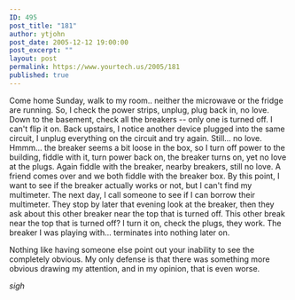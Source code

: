 ```yaml
---
ID: 495
post_title: "181"
author: ytjohn
post_date: 2005-12-12 19:00:00
post_excerpt: ""
layout: post
permalink: https://www.yourtech.us/2005/181
published: true
---
```

Come home Sunday, walk to my room.. neither the microwave or the fridge are running.  So, I check the power strips, unplug, plug back in, no love.  Down to the basement, check all the breakers -- only one is turned off.  I can't flip it on.  Back upstairs, I notice another device plugged into the same circuit, I unplug everything on the circuit and try again.  Still... no love.  Hmmm... the breaker seems a bit loose in the box, so I turn off power to the building, fiddle with it, turn power back on, the breaker turns on, yet no love at the plugs.  Again fiddle with the breaker, nearby breakers, still no love.  A friend comes over and we both fiddle with the breaker box.  By this point, I want to see if the breaker actually works or not, but I can't find my multimeter.  The next day, I call someone to see if I can borrow their multimeter.  They stop by later that evening look at the breaker, then they ask about this other breaker near the top that is turned off.  This other break near the top that is turned off?  I turn it on, check the plugs, they work.  The breaker I was playing with... terminates into nothing later on.

Nothing like having someone else point out your inability to see the completely obvious.  My only defense is that there was something more obvious drawing my attention, and in my opinion, that is even worse.

<em>sigh</em>